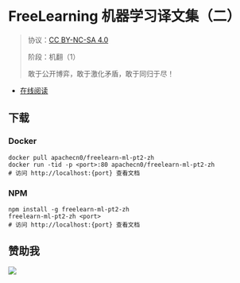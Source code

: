 <!--
    需要填充的占位符：
    
    README.md
    
        FreeLearning 机器学习译文集（二）：文档中文名
        {nameEn}：文档英文名
        {urlEn}：文档原始链接
        flml2：域名前缀
        飞龙：负责人名称
        wizardforcel：负责人 Github 用户名
        562826179：负责人 QQ
        freelearn-ml-pt2-zh：ApacheCN 的 Github 仓库名称
        freelearn-ml-pt2-zh：DockerHub 仓库名称
        freelearn-ml-pt2-zh：PYPI 包名称
        freelearn-ml-pt2-zh：NPM 包名称
    
    CNAME
    
        flml2：域名前缀

    index.html
    
        FreeLearning 机器学习译文集（二）：文档中文名
        #1E90FF：显示颜色
        freelearn-ml-pt2-zh：ApacheCN 的 Github 仓库名称

    asset/docsify-flygon-footer.js
    
        freelearn-ml-pt2-zh：ApacheCN 的 Github 仓库名称
-->

# FreeLearning 机器学习译文集（二）

> 协议：[CC BY-NC-SA 4.0](http://creativecommons.org/licenses/by-nc-sa/4.0/)
> 
> 阶段：机翻（1）
> 
> 敢于公开博弈，敢于激化矛盾，敢于同归于尽！

* [在线阅读](https://flml2.flygon.net)

## 下载

### Docker

```
docker pull apachecn0/freelearn-ml-pt2-zh
docker run -tid -p <port>:80 apachecn0/freelearn-ml-pt2-zh
# 访问 http://localhost:{port} 查看文档
```

### NPM

```
npm install -g freelearn-ml-pt2-zh
freelearn-ml-pt2-zh <port>
# 访问 http://localhost:{port} 查看文档
```

## 赞助我

![](https://img-blog.csdnimg.cn/20200112005920729.png)
